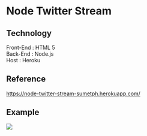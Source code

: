 # Node Twitter Stream

## Technology
Front-End : HTML 5  
Back-End : Node.js  
Host : Heroku

## Reference
https://node-twitter-stream-sumetph.herokuapp.com/

## Example
<img src="https://i.imgur.com/manQgUQ.png" />
